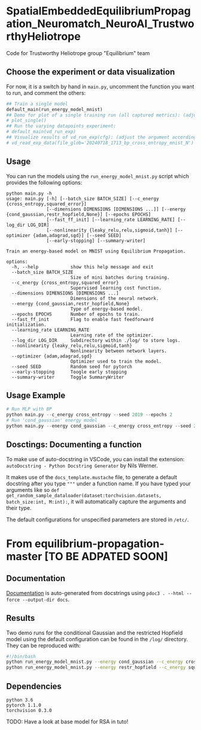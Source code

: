 # SpatialEmbeddedEquilibriumPropagation_Neuromatch_NeuroAI_TrustworthyHeliotrope
Code for Trustworthy Heliotrope group "Equilibrium" team


## Choose the experiment or data visualization

For now, it is a switch by hand in `main.py`, uncomment the function you want to run, and comment the others:
```python
## Train a single model
default_main(run_energy_model_mnist)
## Demo for plot of a single training run (all captured metrics): (adjust the argument according to the generated data)
# plot_single()
## Run the varying datapoints experiment:
# default_main(vd_run_exp)
## Visualize results of vd_run_exp(cfg): (adjust the argument according to the generated data)
# vd_read_exp_data(file_glob='20240718_1713_bp_cross_entropy_mnist_N')
```

## Usage
You can run the models using the `run_energy_model_mnist.py` script which provides the following options:
```
python main.py -h
usage: main.py [-h] [--batch_size BATCH_SIZE] [--c_energy {cross_entropy,squared_error}]
               [--dimensions DIMENSIONS [DIMENSIONS ...]] [--energy {cond_gaussian,restr_hopfield,None}] [--epochs EPOCHS]
               [--fast_ff_init] [--learning_rate LEARNING_RATE] [--log_dir LOG_DIR]
               [--nonlinearity {leaky_relu,relu,sigmoid,tanh}] [--optimizer {adam,adagrad,sgd}] [--seed SEED]
               [--early-stopping] [--summary-writer]

Train an energy-based model on MNIST using Equilibrium Propagation.

options:
  -h, --help            show this help message and exit
  --batch_size BATCH_SIZE
                        Size of mini batches during training.
  --c_energy {cross_entropy,squared_error}
                        Supervised learning cost function.
  --dimensions DIMENSIONS [DIMENSIONS ...]
                        Dimensions of the neural network.
  --energy {cond_gaussian,restr_hopfield,None}
                        Type of energy-based model.
  --epochs EPOCHS       Number of epochs to train.
  --fast_ff_init        Flag to enable fast feedforward initialization.
  --learning_rate LEARNING_RATE
                        Learning rate of the optimizer.
  --log_dir LOG_DIR     Subdirectory within ./log/ to store logs.
  --nonlinearity {leaky_relu,relu,sigmoid,tanh}
                        Nonlinearity between network layers.
  --optimizer {adam,adagrad,sgd}
                        Optimizer used to train the model.
  --seed SEED           Random seed for pytorch
  --early-stopping      Toogle early stopping
  --summary-writer      Toggle SummaryWriter
```

## Usage Example

```python
# Run MLP with BP
python main.py --c_energy cross_entropy --seed 2019 --epochs 2
# Run 'cond_gaussian' energy model
python main.py --energy cond_gaussian --c_energy cross_entropy --seed 2019 --epochs 2
```

## Dosctings: Documenting a function

To make use of auto-docstring in VSCode, you can install the extension: `autoDocstring - Python Docstring Generator` by Nils Werner.

It makes use of the `docs_template.mustache` file, to generate a default docstring after you type `"""` under a function name. If you have typed your arguments like so `def get_random_sample_dataloader(dataset:torchvision.datasets, batch_size:int, M:int):`, it will automatically capture the arguments and their type.






The default configurations for unspecified parameters are stored in `/etc/`.

# From equilibrium-propagation-master [TO BE ADPATED SOON]

## Documentation
[Documentation](https://smonsays.github.io/equilibrium-propagation/) is auto-generated from docstrings using `pdoc3 . --html --force --output-dir docs`.

## Results
Two demo runs for the conditional Gaussian and the restricted Hopfield model using the default configuration can be found in the `/log/` directory. They can be reproduced with:
```bash
#!/bin/bash
python run_energy_model_mnist.py --energy cond_gaussian --c_energy cross_entropy --seed 2019
python run_energy_model_mnist.py --energy restr_hopfield --c_energy squared_error --seed 2019
```

## Dependencies
```
python 3.6
pytorch 1.1.0
torchvision 0.3.0
```


TODO: Have a look at base model for RSA in tuto!


